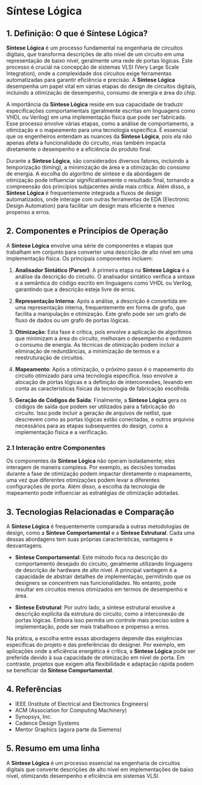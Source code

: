 # Síntese Lógica

## 1. Definição: O que é **Síntese Lógica**?
**Síntese Lógica** é um processo fundamental na engenharia de circuitos digitais, que transforma descrições de alto nível de um circuito em uma representação de baixo nível, geralmente uma rede de portas lógicas. Este processo é crucial na concepção de sistemas VLSI (Very Large Scale Integration), onde a complexidade dos circuitos exige ferramentas automatizadas para garantir eficiência e precisão. A **Síntese Lógica** desempenha um papel vital em várias etapas do design de circuitos digitais, incluindo a otimização de desempenho, consumo de energia e área do chip.

A importância da **Síntese Lógica** reside em sua capacidade de traduzir especificações comportamentais (geralmente escritas em linguagens como VHDL ou Verilog) em uma implementação física que pode ser fabricada. Esse processo envolve várias etapas, como a análise de comportamento, a otimização e o mapeamento para uma tecnologia específica. É essencial que os engenheiros entendam as nuances da **Síntese Lógica**, pois ela não apenas afeta a funcionalidade do circuito, mas também impacta diretamente o desempenho e a eficiência do produto final.

Durante a **Síntese Lógica**, são considerados diversos fatores, incluindo a temporização (timing), a minimização de área e a otimização do consumo de energia. A escolha do algoritmo de síntese e da abordagem de otimização pode influenciar significativamente o resultado final, tornando a compreensão dos princípios subjacentes ainda mais crítica. Além disso, a **Síntese Lógica** é frequentemente integrada a fluxos de design automatizados, onde interage com outras ferramentas de EDA (Electronic Design Automation) para facilitar um design mais eficiente e menos propenso a erros.

## 2. Componentes e Princípios de Operação
A **Síntese Lógica** envolve uma série de componentes e etapas que trabalham em conjunto para converter uma descrição de alto nível em uma implementação física. Os principais componentes incluem:

1. **Analisador Sintático (Parser)**: A primeira etapa na **Síntese Lógica** é a análise da descrição do circuito. O analisador sintático verifica a sintaxe e a semântica do código escrito em linguagens como VHDL ou Verilog, garantindo que a descrição esteja livre de erros.

2. **Representação Interna**: Após a análise, a descrição é convertida em uma representação interna, frequentemente em forma de grafo, que facilita a manipulação e otimização. Este grafo pode ser um grafo de fluxo de dados ou um grafo de portas lógicas.

3. **Otimização**: Esta fase é crítica, pois envolve a aplicação de algoritmos que minimizam a área do circuito, melhoram o desempenho e reduzem o consumo de energia. As técnicas de otimização podem incluir a eliminação de redundâncias, a minimização de termos e a reestruturação de circuitos.

4. **Mapeamento**: Após a otimização, o próximo passo é o mapeamento do circuito otimizado para uma tecnologia específica. Isso envolve a alocação de portas lógicas e a definição de interconexões, levando em conta as características físicas da tecnologia de fabricação escolhida.

5. **Geração de Códigos de Saída**: Finalmente, a **Síntese Lógica** gera os códigos de saída que podem ser utilizados para a fabricação do circuito. Isso pode incluir a geração de arquivos de netlist, que descrevem como as portas lógicas estão conectadas, e outros arquivos necessários para as etapas subsequentes do design, como a implementação física e a verificação.

### 2.1 Interação entre Componentes
Os componentes da **Síntese Lógica** não operam isoladamente; eles interagem de maneira complexa. Por exemplo, as decisões tomadas durante a fase de otimização podem impactar diretamente o mapeamento, uma vez que diferentes otimizações podem levar a diferentes configurações de porta. Além disso, a escolha da tecnologia de mapeamento pode influenciar as estratégias de otimização adotadas.

## 3. Tecnologias Relacionadas e Comparação
A **Síntese Lógica** é frequentemente comparada a outras metodologias de design, como a **Síntese Comportamental** e a **Síntese Estrutural**. Cada uma dessas abordagens tem suas próprias características, vantagens e desvantagens.

- **Síntese Comportamental**: Este método foca na descrição do comportamento desejado do circuito, geralmente utilizando linguagens de descrição de hardware de alto nível. A principal vantagem é a capacidade de abstrair detalhes de implementação, permitindo que os designers se concentrem nas funcionalidades. No entanto, pode resultar em circuitos menos otimizados em termos de desempenho e área.

- **Síntese Estrutural**: Por outro lado, a síntese estrutural envolve a descrição explícita da estrutura do circuito, como a interconexão de portas lógicas. Embora isso permita um controle mais preciso sobre a implementação, pode ser mais trabalhoso e propenso a erros.

Na prática, a escolha entre essas abordagens depende das exigências específicas do projeto e das preferências do designer. Por exemplo, em aplicações onde a eficiência energética é crítica, a **Síntese Lógica** pode ser preferida devido à sua capacidade de otimização em nível de porta. Em contraste, projetos que exigem alta flexibilidade e adaptação rápida podem se beneficiar da **Síntese Comportamental**.

## 4. Referências
- IEEE (Institute of Electrical and Electronics Engineers)
- ACM (Association for Computing Machinery)
- Synopsys, Inc.
- Cadence Design Systems
- Mentor Graphics (agora parte da Siemens)

## 5. Resumo em uma linha
A **Síntese Lógica** é um processo essencial na engenharia de circuitos digitais que converte descrições de alto nível em implementações de baixo nível, otimizando desempenho e eficiência em sistemas VLSI.